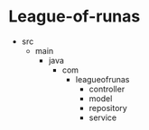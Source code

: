 # League-of-runas

- src
  - main
    - java
      - com
        - leagueofrunas
          - controller
          - model
          - repository
          - service